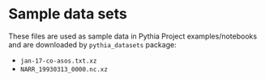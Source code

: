 # Sample data sets

These files are used as sample data in Pythia Project examples/notebooks and are downloaded by `pythia_datasets` package:

- `jan-17-co-asos.txt.xz`
- `NARR_19930313_0000.nc.xz`
